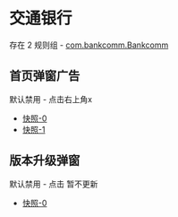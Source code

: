 # 交通银行

存在 2 规则组 - [com.bankcomm.Bankcomm](/src/apps/com.bankcomm.Bankcomm.ts)

## 首页弹窗广告

默认禁用 - 点击右上角x

- [快照-0](https://i.gkd.li/i/12671987)
- [快照-1](https://i.gkd.li/i/12745293)

## 版本升级弹窗

默认禁用 - 点击 暂不更新

- [快照-0](https://i.gkd.li/i/12842484)
